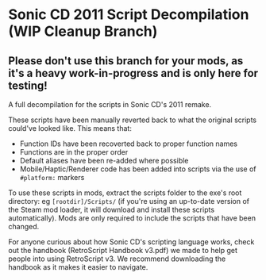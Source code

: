 # Sonic CD 2011 Script Decompilation (WIP Cleanup Branch)

## **Please don't use this branch for your mods, as it's a heavy work-in-progress and is only here for testing!**

A full decompilation for the scripts in Sonic CD's 2011 remake.

These scripts have been manually reverted back to what the original scripts could've looked like. This means that:
* Function IDs have been recoverted back to proper function names
* Functions are in the proper order
* Default aliases have been re-added where possible
* Mobile/Haptic/Renderer code has been added into scripts via the use of `#platform:` markers

To use these scripts in mods, extract the scripts folder to the exe's root directory: eg `[rootdir]/Scripts/` (if you're using an up-to-date version of the Steam mod loader, it will download and install these scripts automatically). Mods are only required to include the scripts that have been changed.

For anyone curious about how Sonic CD's scripting language works, check out the handbook (RetroScript Handbook v3.pdf) we made to help get people into using RetroScript v3. We recommend downloading the handbook as it makes it easier to navigate.